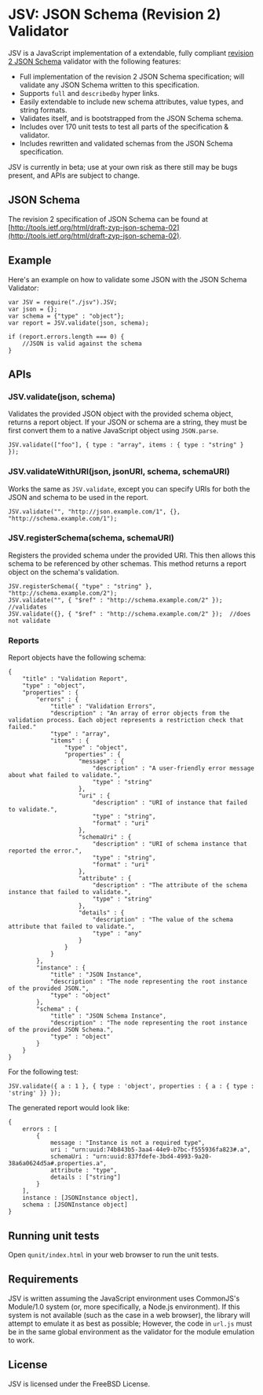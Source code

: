JSV: JSON Schema (Revision 2) Validator
=======================================

JSV is a JavaScript implementation of a extendable, fully compliant [revision 2 JSON Schema](http://tools.ietf.org/html/draft-zyp-json-schema-02) validator with the following features:

* Full implementation of the revision 2 JSON Schema specification; will validate any JSON Schema written to this specification.
* Supports `full` and `describedby` hyper links.
* Easily extendable to include new schema attributes, value types, and string formats.
* Validates itself, and is bootstrapped from the JSON Schema schema.
* Includes over 170 unit tests to test all parts of the specification & validator.
* Includes rewritten and validated schemas from the JSON Schema specification.

JSV is currently in beta; use at your own risk as there still may be bugs present, and APIs are subject to change.

## JSON Schema

The revision 2 specification of JSON Schema can be found at 
[http://tools.ietf.org/html/draft-zyp-json-schema-02](http://tools.ietf.org/html/draft-zyp-json-schema-02).

## Example

Here's an example on how to validate some JSON with the JSON Schema Validator:

	var JSV = require("./jsv").JSV;
	var json = {};
	var schema = {"type" : "object"};
	var report = JSV.validate(json, schema);
	
	if (report.errors.length === 0) {
		//JSON is valid against the schema
	}

## APIs

### JSV.validate(json, schema)

Validates the provided JSON object with the provided schema object, returns a report object.
If your JSON or schema are a string, they must be first convert them to a native JavaScript object
using `JSON.parse`.

	JSV.validate(["foo"], { type : "array", items : { type : "string" } });

### JSV.validateWithURI(json, jsonURI, schema, schemaURI)

Works the same as `JSV.validate`, except you can specify URIs for both the JSON and schema to be
used in the report.

	JSV.validate("", "http://json.example.com/1", {}, "http://schema.example.com/1");

### JSV.registerSchema(schema, schemaURI)

Registers the provided schema under the provided URI. This then allows this schema to be referenced
by other schemas. This method returns a report object on the schema's validation.

	JSV.registerSchema({ "type" : "string" }, "http://schema.example.com/2");
	JSV.validate("", { "$ref" : "http://schema.example.com/2" });  //validates
	JSV.validate({}, { "$ref" : "http://schema.example.com/2" });  //does not validate

### Reports

Report objects have the following schema:

	{
		"title" : "Validation Report",
		"type" : "object",
		"properties" : {
			"errors" : {
				"title" : "Validation Errors",
				"description" : "An array of error objects from the validation process. Each object represents a restriction check that failed."
				"type" : "array",
				"items" : {
					"type" : "object",
					"properties" : {
						"message" : {
							"description" : "A user-friendly error message about what failed to validate.",
							"type" : "string"
						},
						"uri" : {
							"description" : "URI of instance that failed to validate.",
							"type" : "string",
							"format" : "uri"
						},
						"schemaUri" : {
							"description" : "URI of schema instance that reported the error.",
							"type" : "string",
							"format" : "uri"
						},
						"attribute" : {
							"description" : "The attribute of the schema instance that failed to validate.",
							"type" : "string"
						},
						"details" : {
							"description" : "The value of the schema attribute that failed to validate.",
							"type" : "any"
						}
					}
				}
			},
			"instance" : {
				"title" : "JSON Instance",
				"description" : "The node representing the root instance of the provided JSON.",
				"type" : "object"
			},
			"schema" : {
				"title" : "JSON Schema Instance",
				"description" : "The node representing the root instance of the provided JSON Schema.",
				"type" : "object"
			}
		}
	}

For the following test:

	JSV.validate({ a : 1 }, { type : 'object', properties : { a : { type : 'string' }} });

The generated report would look like:

	{
		errors : [
			{
				message : "Instance is not a required type",
				uri : "urn:uuid:74b843b5-3aa4-44e9-b7bc-f555936fa823#.a",
				schemaUri : "urn:uuid:837fdefe-3bd4-4993-9a20-38a6a0624d5a#.properties.a",
				attribute : "type",
				details : ["string"]
			}
		],
		instance : [JSONInstance object],
		schema : [JSONInstance object]
	}

## Running unit tests

Open `qunit/index.html` in your web browser to run the unit tests.

## Requirements

JSV is written assuming the JavaScript environment uses CommonJS's Module/1.0 system (or, more specifically, a Node.js environment).
If this system is not available (such as the case in a web browser), the library will attempt to emulate it as best as possible;
However, the code in `url.js` must be in the same global environment as the validator for the module emulation to work. 

## License

JSV is licensed under the FreeBSD License. 